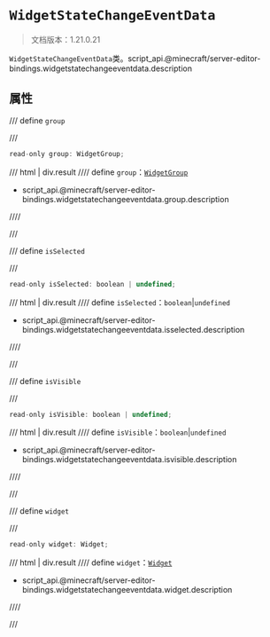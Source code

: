 # `WidgetStateChangeEventData`

> 文档版本：1.21.0.21

`WidgetStateChangeEventData`类。script_api.@minecraft/server-editor-bindings.widgetstatechangeeventdata.description

## 属性

/// define
`group`


///

```js
read-only group: WidgetGroup;
```

/// html | div.result
//// define
`group`：[`WidgetGroup`](./widgetgroup.md)

- script_api.@minecraft/server-editor-bindings.widgetstatechangeeventdata.group.description


////

///


/// define
`isSelected`


///

```js
read-only isSelected: boolean | undefined;
```

/// html | div.result
//// define
`isSelected`：`boolean`|`undefined`

- script_api.@minecraft/server-editor-bindings.widgetstatechangeeventdata.isselected.description


////

///


/// define
`isVisible`


///

```js
read-only isVisible: boolean | undefined;
```

/// html | div.result
//// define
`isVisible`：`boolean`|`undefined`

- script_api.@minecraft/server-editor-bindings.widgetstatechangeeventdata.isvisible.description


////

///


/// define
`widget`


///

```js
read-only widget: Widget;
```

/// html | div.result
//// define
`widget`：[`Widget`](./widget.md)

- script_api.@minecraft/server-editor-bindings.widgetstatechangeeventdata.widget.description


////

///

